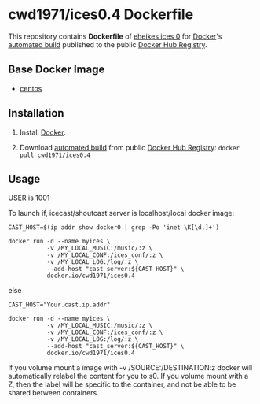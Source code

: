 # cwd1971/ices0.4 Dockerfile

This repository contains **Dockerfile** of [eheikes ices 0](https://github.com/eheikes/ices0) for [Docker](https://www.docker.com/)'s [automated build](https://registry.hub.docker.com/u/cwd1971/ices0.4/) published to the public [Docker Hub Registry](https://registry.hub.docker.com/).

## Base Docker Image

- [centos](https://registry.hub.docker.com/_/centos/)


## Installation

1. Install [Docker](https://www.docker.com/).

2. Download [automated build](https://registry.hub.docker.com/u/cwd1971/ices0.4/) from public [Docker Hub Registry](https://registry.hub.docker.com/): `docker pull cwd1971/ices0.4`

## Usage
USER is 1001

To launch if, icecast/shoutcast server is localhost/local docker image:

```
CAST_HOST=$(ip addr show docker0 | grep -Po 'inet \K[\d.]+')

docker run -d --name myices \
           -v /MY_LOCAL_MUSIC:/music/:z \
           -v /MY_LOCAL_CONF:/ices_conf/:z \
           -v /MY_LOCAL_LOG:/log/:z \
           --add-host "cast_server:${CAST_HOST}" \
           docker.io/cwd1971/ices0.4
```
else

```
CAST_HOST="Your.cast.ip.addr"

docker run -d --name myices \
           -v /MY_LOCAL_MUSIC:/music/:z \
           -v /MY_LOCAL_CONF:/ices_conf/:z \
           -v /MY_LOCAL_LOG:/log/:z \
           --add-host "cast_server:${CAST_HOST}" \
           docker.io/cwd1971/ices0.4
```
If you volume mount a image with -v /SOURCE:/DESTINATION:z docker will automatically relabel the content for you to s0. If you volume mount with a Z, then the label will be specific to the container, and not be able to be shared between containers.
